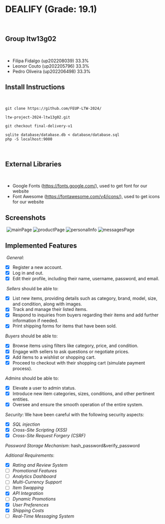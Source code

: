 # DEALIFY (Grade: 19.1)
​
## Group ltw13g02
​
- Filipa Fidalgo (up202208039) 33.3%
- Leonor Couto (up202205796) 33.3%
- Pedro Oliveira (up202206498) 33.3%
​
## Install Instructions
​​

    git clone https://github.com/FEUP-LTW-2024/

    ltw-project-2024-ltw13g02.git

    git checkout final-delivery-v1

    sqlite database/database.db < database/database.sql
    php -S localhost:9000
​
## External Libraries
​
 - Google Fonts (https://fonts.google.com/), used to get font for our website
 - Font Awesome (https://fontawesome.com/v4/icons/), used to get icons for our website
​
## Screenshots
​
![mainPage](./prints/mainPage.png)
![productPage](./prints/productPage.png)
![personalInfo](./prints/personalInfo.png)
![messagesPage](./prints/messagesPage.png)
​
## Implemented Features
​
*General*:
​
- [x] Register a new account.
- [x] Log in and out.
- [x] Edit their profile, including their name, username, password, and email.

​
*Sellers*  should be able to:
​

- [x] List new items, providing details such as category, brand, model, size, and condition, along with images.
- [x] Track and manage their listed items.
- [x] Respond to inquiries from buyers regarding their items and add further information if needed.
- [x] Print shipping forms for items that have been sold.
​

*Buyers*  should be able to:
​

- [x] Browse items using filters like category, price, and condition.
- [x] Engage with sellers to ask questions or negotiate prices.
- [x] Add items to a wishlist or shopping cart.
- [x] Proceed to checkout with their shopping cart (simulate payment process).
​

*Admins*  should be able to:
​

- [x] Elevate a user to admin status.
- [x] Introduce new item categories, sizes, conditions, and other pertinent entities.
- [x] Oversee and ensure the smooth operation of the entire system.
​

*Security*:
We have been careful with the following security aspects:
​

- [x] *SQL injection*
- [x] *Cross-Site Scripting (XSS)*
- [x] *Cross-Site Request Forgery (CSRF)*
​

*Password Storage Mechanism*: hash_password&verify_password
​

*Aditional Requirements*:
​​

- [x] *Rating and Review System*
- [ ] *Promotional Features*
- [ ] *Analytics Dashboard*
- [ ] *Multi-Currency Support*
- [ ] *Item Swapping*
- [x] *API Integration*
- [ ] *Dynamic Promotions*
- [x] *User Preferences*
- [x] *Shipping Costs*
- [ ] *Real-Time Messaging System*
